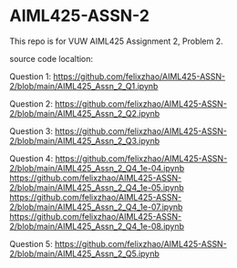 # AIML425-ASSN-2

This repo is for VUW AIML425 Assignment 2, Problem 2.

source code localtion:

Question 1: https://github.com/felixzhao/AIML425-ASSN-2/blob/main/AIML425_Assn_2_Q1.ipynb

Question 2: https://github.com/felixzhao/AIML425-ASSN-2/blob/main/AIML425_Assn_2_Q2.ipynb

Question 3: https://github.com/felixzhao/AIML425-ASSN-2/blob/main/AIML425_Assn_2_Q3.ipynb

Question 4: 
https://github.com/felixzhao/AIML425-ASSN-2/blob/main/AIML425_Assn_2_Q4_1e-04.ipynb
https://github.com/felixzhao/AIML425-ASSN-2/blob/main/AIML425_Assn_2_Q4_1e-05.ipynb
https://github.com/felixzhao/AIML425-ASSN-2/blob/main/AIML425_Assn_2_Q4_1e-07.ipynb
https://github.com/felixzhao/AIML425-ASSN-2/blob/main/AIML425_Assn_2_Q4_1e-08.ipynb

Question 5: https://github.com/felixzhao/AIML425-ASSN-2/blob/main/AIML425_Assn_2_Q5.ipynb
